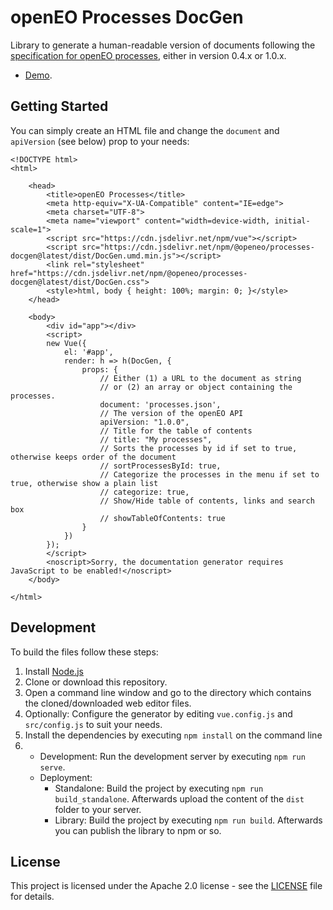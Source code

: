 # openEO Processes DocGen
Library to generate a human-readable version of documents following the [specification for openEO processes](https://github.com/open-eo/openeo-api), either in version 0.4.x or 1.0.x.

* [Demo](https://open-eo.github.io/openeo-processes-docgen/demo/).

## Getting Started

You can simply create an HTML file and change the `document` and `apiVersion` (see below) prop to your needs:
```
<!DOCTYPE html>
<html>

	<head>
		<title>openEO Processes</title>
		<meta http-equiv="X-UA-Compatible" content="IE=edge">
		<meta charset="UTF-8">
		<meta name="viewport" content="width=device-width, initial-scale=1">
		<script src="https://cdn.jsdelivr.net/npm/vue"></script>
		<script src="https://cdn.jsdelivr.net/npm/@openeo/processes-docgen@latest/dist/DocGen.umd.min.js"></script>
		<link rel="stylesheet" href="https://cdn.jsdelivr.net/npm/@openeo/processes-docgen@latest/dist/DocGen.css">
		<style>html, body { height: 100%; margin: 0; }</style>
	</head>

	<body>
		<div id="app"></div>
		<script>
		new Vue({
			el: '#app',
			render: h => h(DocGen, { 
				props: {
					// Either (1) a URL to the document as string
					// or (2) an array or object containing the processes.
					document: 'processes.json',
					// The version of the openEO API
					apiVersion: "1.0.0",
					// Title for the table of contents
					// title: "My processes",
					// Sorts the processes by id if set to true, otherwise keeps order of the document
					// sortProcessesById: true,
					// Categorize the processes in the menu if set to true, otherwise show a plain list
					// categorize: true,
					// Show/Hide table of contents, links and search box
					// showTableOfContents: true
				}
			})
		});
		</script>
		<noscript>Sorry, the documentation generator requires JavaScript to be enabled!</noscript>
	</body>

</html>
```

## Development

To build the files follow these steps:

1. Install [Node.js](https://nodejs.org/)
2. Clone or download this repository.
3. Open a command line window and go to the directory which contains the cloned/downloaded web editor files.
4. Optionally: Configure the generator by editing `vue.config.js` and `src/config.js` to suit your needs.
5. Install the dependencies by executing `npm install` on the command line
6. 
	* Development: Run the development server by executing `npm run serve`.
	* Deployment:
		* Standalone: Build the project by executing `npm run build_standalone`. Afterwards upload the content of the `dist` folder to your server.
		* Library: Build the project by executing `npm run build`. Afterwards you can publish the library to npm or so.

## License
This project is licensed under the Apache 2.0 license - see the [LICENSE](LICENSE) file for details.

